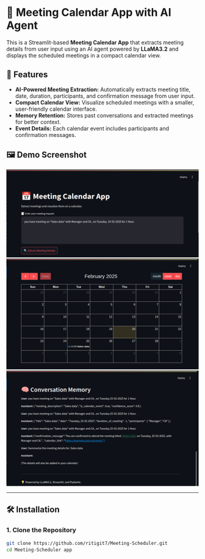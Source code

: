 # 📅 Meeting Calendar App with AI Agent

This is a Streamlit-based **Meeting Calendar App** that extracts meeting details from user input using an AI agent powered by **LLaMA3.2** and displays the scheduled meetings in a compact calendar view.

## 🚀 Features

- **AI-Powered Meeting Extraction:** Automatically extracts meeting title, date, duration, participants, and confirmation message from user input.
- **Compact Calendar View:** Visualize scheduled meetings with a smaller, user-friendly calendar interface.
- **Memory Retention:** Stores past conversations and extracted meetings for better context.
- **Event Details:** Each calendar event includes participants and confirmation messages.

## 🖼️ Demo Screenshot
![App Screenshot](https://github.com/ritigit7/Meeting-Scheduler/blob/main/11.png)
![App Screenshot](https://github.com/ritigit7/Meeting-Scheduler/blob/main/12.png)
![App Screenshot](https://github.com/ritigit7/Meeting-Scheduler/blob/main/13.png)

---

## 🛠️ Installation

### 1. Clone the Repository
```bash
git clone https://github.com/ritigit7/Meeting-Scheduler.git
cd Meeting-Scheduler app
